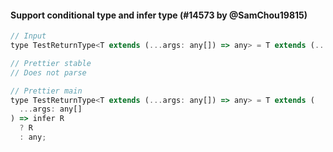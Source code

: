 #### Support conditional type and infer type (#14573 by @SamChou19815)

<!-- Optional description if it makes sense. -->

<!-- prettier-ignore -->
```jsx
// Input
type TestReturnType<T extends (...args: any[]) => any> = T extends (...args: any[]) => infer R ? R : any;

// Prettier stable
// Does not parse

// Prettier main
type TestReturnType<T extends (...args: any[]) => any> = T extends (
  ...args: any[]
) => infer R
  ? R
  : any;
```
